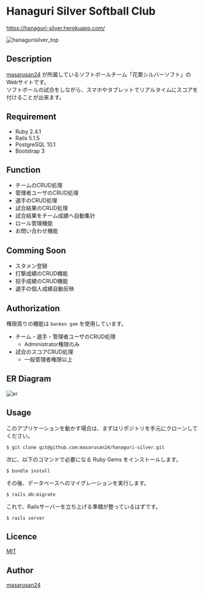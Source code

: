 Hanaguri Silver Softball Club
====
https://hanaguri-silver.herokuapp.com/

![hanagurisilver_top](https://user-images.githubusercontent.com/17737460/38777285-5bd9a650-40e0-11e8-986e-a84c887a8bb7.png)

## Description
[masarusan24](https://github.com/masarusan24) が所属しているソフトボールチーム「花栗シルバーソフト」のWebサイトです。  
ソフトボールの試合をしながら、スマホやタブレットでリアルタイムにスコアを付けることが出来ます。

## Requirement
- Ruby 2.4.1
- Rails 5.1.5
- PostgreSQL 10.1
- Bootstrap 3

## Function
- チームのCRUD処理
- 管理者ユーザのCRUD処理
- 選手のCRUD処理
- 試合結果のCRUD処理
- 試合結果をチーム成績へ自動集計
- ロール管理機能
- お問い合わせ機能

## Comming Soon
- スタメン登録
- 打撃成績のCRUD機能
- 投手成績のCRUD機能
- 選手の個人成績自動反映

## Authorization
権限周りの機能は ```banken gem``` を使用しています。
- チーム・選手・管理者ユーザのCRUD処理
  - Administrator権限のみ
- 試合のスコアCRUD処理
  - 一般管理者権限以上

## ER Diagram
![er](https://user-images.githubusercontent.com/17737460/39313493-17b472ea-49ad-11e8-8a02-1c53dede3dfc.png)

## Usage
このアプリケーションを動かす場合は、まずはリポジトリを手元にクローンしてください。

```
$ git clone git@github.com:masarusan24/hanaguri-silver.git
```

次に、以下のコマンドで必要になる Ruby Gems をインストールします。

```
$ bundle install
```

その後、データベースへのマイグレーションを実行します。

```
$ rails db:migrate
```

これで、Railsサーバーを立ち上げる準備が整っているはずです。

```
$ rails server
```

## Licence

[MIT](https://github.com/tcnksm/tool/blob/master/LICENCE)

## Author

[masarusan24](https://github.com/masarusan24)
